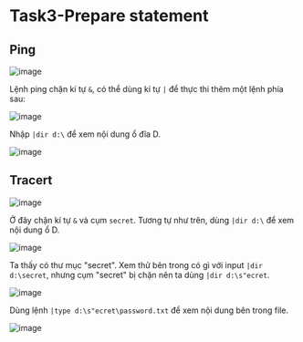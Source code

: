 # Task3-Prepare statement
## Ping
![image](https://github.com/4thuthu/Task3---prepare-statement/assets/146660348/d3498f2c-fe0b-4ed6-a170-4cb80ae7a3d7)


Lệnh ping chặn kí tự `&`, có thể dùng kí tự `|` để thực thi thêm một lệnh phía sau:


![image](https://github.com/4thuthu/Task3---prepare-statement/assets/146660348/5dffc204-368f-4994-9321-02272c71712f)


Nhập `|dir d:\` để xem nội dung ổ đĩa D.


![image](https://github.com/4thuthu/Task3---prepare-statement/assets/146660348/b8e2066c-f488-40b7-a2d5-1e912d2c1d86)



## Tracert
![image](https://github.com/4thuthu/Task3---prepare-statement/assets/146660348/a41ac272-4149-436b-b3f7-33189d63cebc)


Ở đây chặn kí tự `&` và cụm `secret`. Tương tự như trên, dùng `|dir d:\` để xem nội dung ổ D.


![image](https://github.com/4thuthu/Task3---prepare-statement/assets/146660348/5f81d265-b0b2-4182-b7f8-e9b85a42513f)


Ta thấy có thư mục "secret". Xem thử bên trong có gì với input `|dir d:\secret`, nhưng cụm "secret" bị chặn nên ta dùng `|dir d:\s"ecret`.


![image](https://github.com/4thuthu/Task3---prepare-statement/assets/146660348/26a69479-3ed3-40ae-80e0-1b4a6b141eeb)


Dùng lệnh `|type d:\s"ecret\password.txt` để xem nội dung bên trong  file.


![image](https://github.com/4thuthu/Task3---prepare-statement/assets/146660348/89b938b1-a4da-4239-92fd-f325b33723ad)

